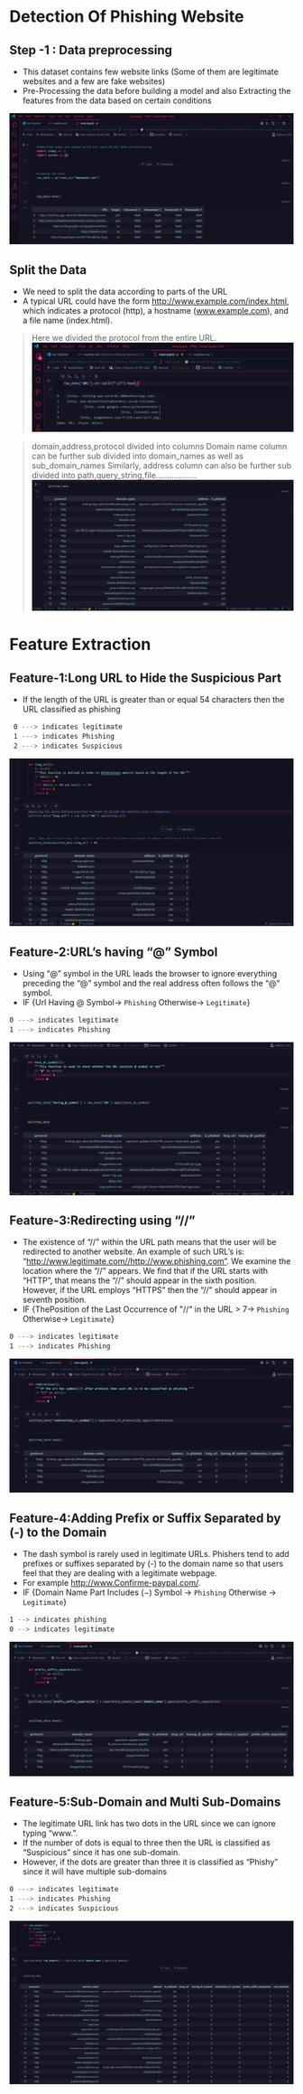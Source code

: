 # Detection Of Phishing Website
## Step -1 : Data preprocessing
- This dataset contains few website links (Some of them are legitimate websites and a few are fake websites)
- Pre-Processing the data before building a model and also Extracting the features from the data based on certain conditions

 ![Alt Text](https://github.com/omkara18/Detection-Phishing-Website-Using-MI/blob/master/Detection_Phishing%20Website_V1.0/photos/preprocessing.png)


## Split the Data
- We need to split the data according to parts of the URL
- A typical URL could have the form http://www.example.com/index.html, which indicates a protocol (http), a hostname (www.example.com), and a file name (index.html).
> Here we divided the protocol from the entire URL. 
![Alt Text](https://github.com/omkara18/Detection-Phishing-Website-Using-MI/blob/master/Detection_Phishing%20Website_V1.0/photos/sepration.png)

>domain,address,protocol divided into columns
>Domain name column can be further sub divided into domain_names as well as sub_domain_names
>Similarly, address column can also be further sub divided into path,query_string,file..................
![Alt Text](https://github.com/omkara18/Detection-Phishing-Website-Using-MI/blob/master/Detection_Phishing%20Website_V1.0/photos/splitted_data.png)

# Feature Extraction
## Feature-1:Long URL to Hide the Suspicious Part
- If the length of the URL is greater than or equal 54 characters then the URL classified as phishing
```sh
 0 ---> indicates legitimate
 1 ---> indicates Phishing
 2 ---> indicates Suspicious
 ```
 ![Alt Text](https://github.com/omkara18/Detection-Phishing-Website-Using-MI/blob/master/Detection_Phishing%20Website_V1.0/photos/long-url.png)
## Feature-2:URL’s having “@” Symbol
- Using “@” symbol in the URL leads the browser to ignore everything preceding the “@” symbol and the real address often follows the “@” symbol.
- IF {Url Having @ Symbol→ `Phishing` Otherwise→ `Legitimate`}
```sh
0 ---> indicates legitimate
1 ---> indicates Phishing 
```
![Alt Text](https://github.com/omkara18/Detection-Phishing-Website-Using-MI/blob/master/Detection_Phishing%20Website_V1.0/photos/symbol.png)
## Feature-3:Redirecting using “//”
- The existence of “//” within the URL path means that the user will be redirected to another website. An example of such URL’s is: “http://www.legitimate.com//http://www.phishing.com”. We examine the location where the “//” appears. We find that if the URL starts with “HTTP”, that means the “//” should appear in the sixth position. However, if the URL employs “HTTPS” then the “//” should appear in seventh position.
- IF {ThePosition of the Last Occurrence of "//" in the URL > 7→ `Phishing` Otherwise→ `Legitimate`}
```sh
0 ---> indicates legitimate
1 ---> indicates Phishing 
```
![Alt Text](https://github.com/omkara18/Detection-Phishing-Website-Using-MI/blob/master/Detection_Phishing%20Website_V1.0/photos/redirection.png)

## Feature-4:Adding Prefix or Suffix Separated by (-) to the Domain
- The dash symbol is rarely used in legitimate URLs. Phishers tend to add prefixes or suffixes separated by (-) to the domain name so that users feel that they are dealing with a legitimate webpage.
- For example http://www.Confirme-paypal.com/.
- IF {Domain Name Part Includes (−) Symbol → `Phishing` Otherwise → `Legitimate`}
```sh
1 --> indicates phishing
0 --> indicates legitimate
```
![Alt Text](https://github.com/omkara18/Detection-Phishing-Website-Using-MI/blob/master/Detection_Phishing%20Website_V1.0/photos/prefix_suffix.png)

## Feature-5:Sub-Domain and Multi Sub-Domains
- The legitimate URL link has two dots in the URL since we can ignore typing “www.”. 
- If the number of dots is equal to three then the URL is classified as “Suspicious” since it has one sub-domain. 
- However, if the dots are greater than three it is classified as “Phishy” since it will have multiple sub-domains
```sh
0 ---> indicates legitimate
1 ---> indicates Phishing
2 ---> indicates Suspicious
```
![Alt Text](https://github.com/omkara18/Detection-Phishing-Website-Using-MI/blob/master/Detection_Phishing%20Website_V1.0/photos/subdomain.png)


